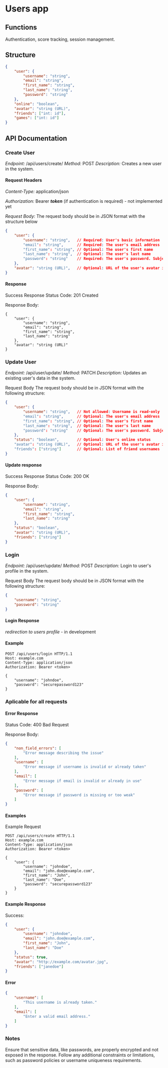 # Users app

## Functions

Authentication, score tracking, session management.

## Structure

```json
{
    "user": {
        "username": "string",
        "email": "string",
        "first_name": "string",
        "last_name": "string",
        "password": "string"
    },
    "online": "boolean",
    "avatar": "string (URL)",
    "friends": ["int: id"],
    "games": ["int: id"]
}
```

## API Documentation

### Create User

*Endpoint:* /api/users/create/
*Method:* POST
*Description:* Creates a new user in the system.

#### Request Headers

*Content-Type:* application/json

*Authorization:* Bearer ***token*** (if authentication is required) - not implemented yet

*Request Body:* The request body should be in JSON format with the structure below

```json
{
    "user": {
        "username": "string",   // Required: User's basic information
        "email": "string",      // Required: The user's email address
        "first_name": "string", // Optional: The user's first name
        "last_name": "string",  // Optional: The user's last name
        "password": "string"    // Required: The user's password. Subject to validate
    },
    "avatar": "string (URL)",   // Optional: URL of the user's avatar image (empty)
}
```

#### Response

Success Response
Status Code: 201 Created

Response Body:

```json:
{
    "user": {
        "username": "string",
        "email": "string",
        "first_name": "string",
        "last_name": "string"
    },
    "avatar": "string (URL)"
}
```

### Update User

*Endpoint:* /api/user/update/
*Method:* PATCH
*Description:* Updates an existing user's data in the system.

Request Body
The request body should be in JSON format with the following structure:

```json
{
    "user": {
        "username": "string",   // Not allowed: Username is read-only
        "email": "string",      // Optional: The user's email address
        "first_name": "string", // Optional: The user's first name
        "last_name": "string",  // Optional: The user's last name
        "password": "string"    // Optional: The user's password. Subject to validate
    },
    "status": "boolean",        // Optional: User's online status
    "avatar": "string (URL)",   // Optional: URL of the user's avatar image
    "friends": ["string"]       // Optional: List of friend usernames
}
```

#### Update response

Success Response Status Code: 200 OK

Response Body:

```json
{
    "user": {
        "username": "string",
        "email": "string",
        "first_name": "string",
        "last_name": "string"
    },
    "status": "boolean",
    "avatar": "string (URL)",
    "friends": ["string"]
}
```

### Login

*Endpoint:* /api/user/update/
*Method:* POST
*Description:* Login to user's profile in the system.

Request Body
The request body should be in JSON format with the following structure:

```json
{
    "username": "string",
    "password": "string"
}
```

#### Login Response

*redirection to users profile* - in development

#### Example

```http
POST /api/users/login HTTP/1.1
Host: example.com
Content-Type: application/json
Authorization: Bearer <token>

{
    "username": "johndoe",
    "password": "securepassword123"
}
```

### Aplicable for all requests

#### Error Response

Status Code: 400 Bad Request

Response Body:

```json
{
    "non_field_errors": [
        "Error message describing the issue"
    ],
    "username": [
        "Error message if username is invalid or already taken"
    ],
    "email": [
        "Error message if email is invalid or already in use"
    ],
    "password": [
        "Error message if password is missing or too weak"
    ]
}
```

#### Examples

Example Request

```http
POST /api/users/create HTTP/1.1
Host: example.com
Content-Type: application/json
Authorization: Bearer <token>

{
    "user": {
        "username": "johndoe",
        "email": "john.doe@example.com",
        "first_name": "John",
        "last_name": "Doe",
        "password": "securepassword123"
    }
}

```

#### Example Response

Success:

```json
{
    "user": {
        "username": "johndoe",
        "email": "john.doe@example.com",
        "first_name": "John",
        "last_name": "Doe"
    },
    "status": true,
    "avatar": "http://example.com/avatar.jpg",
    "friends": ["janedoe"]
}
```

#### Error

```json
{
    "username": [
        "This username is already taken."
    ],
    "email": [
        "Enter a valid email address."
    ]
}
```

### Notes

Ensure that sensitive data, like passwords, are properly encrypted and not exposed in the response.
Follow any additional constraints or limitations, such as password policies or username uniqueness requirements.
